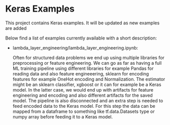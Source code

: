 # Keras Examples

This project contains Keras examples. It will be updated as new examples are added

Below find a list of examples currently available with a short description:
* lambda_layer_engineering/lambda_layer_engineering.ipynb:
    
    Often for structured data problems we end up using multiple libraries for preprocessing or feature engineering. We can go as far as having a full ML 
    training pipeline using different libraries for example Pandas for reading data and also feature engineeering, sklearn for encoding features for example
    OneHot encoding and Normalization. The estimator might be an sklearn classifier, xgboost or it can for example be a Keras model. In the latter case, 
    we would end up with artifacts for feature engineering and encoding and also different artifacts for the saved model. The pipeline is also disconnected 
    and an extra step is needed to feed encoded data to the Keras model. For this step the data can be mapped from a dataframe to something like tf.data.Datasets
    type or numpy array before feeding it to a Keras model.

